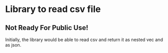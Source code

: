 # Library to read csv file

## Not Ready For Public Use!

Initially, the library would be able to read csv and return it as nested vec and as json.